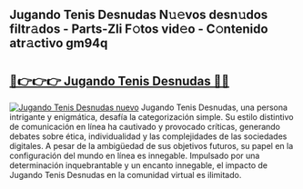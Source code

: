 ## Jugando Tenis Desnudas N𝚞𝚎vos desn𝚞dos filtr𝚊dos - Parts-Zli F𝚘tos vid𝚎o - C𝚘ntenido atr𝚊ctivo gm94q

# <h2><a href="http://mb83i4.tromn.icu/?c=Jugando+Tenis+Desnudas">🔗👉👉👉 Jugando Tenis Desnudas 🔗🔗</a></h2>

[![Jugando Tenis Desnudas nuevo](https://i.imgur.com/pEAQMta.gif)](http://mb83i4.tromn.icu/?c=Jugando+Tenis+Desnudas)
Jugando Tenis Desnudas, una persona intrigante y enigmática, desafía la categorización simple. Su estilo distintivo de comunicación en línea ha cautivado y provocado críticas, generando debates sobre ética, individualidad y las complejidades de las sociedades digitales. A pesar de la ambigüedad de sus objetivos futuros, su papel en la configuración del mundo en línea es innegable. Impulsado por una determinación inquebrantable y un encanto innegable, el impacto de Jugando Tenis Desnudas en la comunidad virtual es ilimitado.
